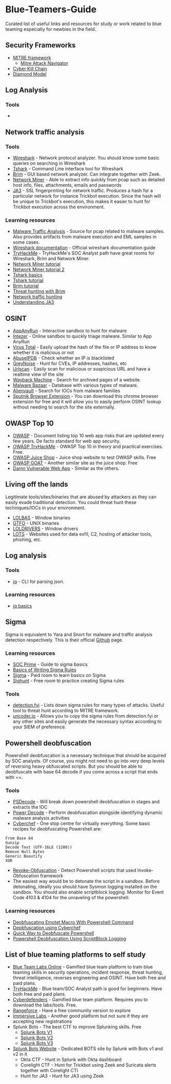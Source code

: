 # Blue-Teamers-Guide
Curated list of useful links and resources for study or work related to blue teaming especially for newbies in the field.


## Security Frameworks
- [MITRE framework](https://attack.mitre.org)
   - [Mitre Attack Navigator](https://mitre-attack.github.io/attack-navigator/) 
- [Cyber Kill Chain](https://www.lockheedmartin.com/en-us/capabilities/cyber/cyber-kill-chain.html)
- [Diamond Model](https://www.socinvestigation.com/threat-intelligence-diamond-model-of-intrusion-analysis/) 

## Log Analysis
### Tools
- 

## Network traffic analysis 
### Tools
- [Wireshark](https://www.wireshark.org) - Network protocol analyzer. You should know some basic queries on searching in Wireshark
- [Tshark](https://www.wireshark.org/docs/man-pages/tshark.html) - Command Line interface tool for Wireshark
- [Brim](https://www.brimdata.io) - GUI based network analyzer. Can integrate together with Zeek. 
- [Network Miner](https://www.netresec.com/?page=NetworkMiner) - Able to extract info quickly from pcap such as detailed host info, files, attachments, emails and passwords
- [JA3](https://github.com/salesforce/ja3) - SSL fingerprinting for network traffic. Produces a hash for a particular network for instance Trickbot execution. Since the hash will be unique to Trickbot's execution, this makes it easier to hunt for Trickbot execution across the environment.

### Learning resources
- [Malware Traffic Analysis](https://www.malware-traffic-analysis.net) - Source for pcap related to malware samples. Also provides artifacts from malware execution and EML samples in some cases. 
- [Wireshark documentation](https://www.wireshark.org/docs/wsug_html_chunked/ChapterIntroduction.html) - Official wireshark documentation guide
- [TryHackMe](https://tryhackme.com/paths) - TryHackMe's SOC Analyst path have great rooms for Wireshark, Brim and Network Miner. 
- [Network Miner tutorial](https://hackersonlineclub.com/networkminer-for-network-forensic-analysis/) 
- [Network Miner tutorial 2](https://thesecmaster.com/how-to-analyse-a-pcap-file-using-network-miner-a-network-forensic-analysis-tool-nfat/) 
- [Tshark basics](https://blog.yarsalabs.com/tshark-basics-part1/) 
- [Tshark tutorial](https://www.youtube.com/watch?v=w9mSPvacba0) 
- [Brim tutorial](https://kifarunix.com/analyze-network-traffic-using-brim-security/)
- [Threat hunting with Brim](https://medium.com/brim-securitys-knowledge-funnel/five-elegant-brim-queries-to-threat-hunt-in-zeek-logs-and-packet-captures-30eec4c09933) 
- [Network traffic hunting](https://sanog.org/resources/sanog36/SANOG36-Tutorial_ThreatHunting_Hassan.pdf)
- [Understanding JA3](https://engineering.salesforce.com/tls-fingerprinting-with-ja3-and-ja3s-247362855967/)

## OSINT
- [AppAnyRun](https://app.any.run) - Interactive sandbox to hunt for malware
- [Intezer](https://analyze.intezer.com) - Online sandbox to quickly triage malware. Similar to App AnyRun
- [Virus Total](https://www.virustotal.com/gui/home/upload) - Easily upload the hash of the file or IP address to know whether it is malicious or not
- [AbuseIPDB](https://www.abuseipdb.com) - Check whether an IP is blacklisted
- [GreyNoise](https://viz.greynoise.io) - Hunt for CVEs, IP addresses, hashes, etc
- [Urlscan](https://urlscan.io) - Easily scan for malicious or suspicious URL and have a realtime view of the site
- [Wayback Machine](https://archive.org/web/) - Search for archived pages of a website. 
- [Malware Bazaar](https://bazaar.abuse.ch) - Database with various types of malware.
- [Alienvault](https://otx.alienvault.com/browse/global/pulses?include_inactive=0&sort=-modified&page=1&limit=10) - Search for IOCs from malware families
- [Sputnik Browser Extension](https://chrome.google.com/webstore/detail/sputnik/manapjdamopgbpimgojkccikaabhmocd?hl=en) - You can download this chrome browser extension for free and it will allow you to easily perform OSINT lookup without needing to search for the site externally. 

## OWASP Top 10
- [OWASP](https://owasp.org/www-project-top-ten/) - Document listing top 10 web app risks that are updated every few years. De facto standard for web app security.
- [OWASP TryHackMe](https://tryhackme.com/room/owasptop102021) - OWASP Top 10 in theory and practical exercises. Free.
- [OWASP Juice Shop](https://tryhackme.com/room/owaspjuiceshop) - Juice shop website to test OWASP skills. Free
- [OWASP GOAT](https://tryhackme.com/room/webgoat) - Another similar site as the juice shop. Free
- [Damn Vulnerable Web App](https://github.com/digininja/DVWA) - Similar as the others. 

## Living off the lands
Legitimate tools/sites/binaries that are abused by attackers as they can easily evade traditional detection. You could threat hunt these techniques/IOCs in your environment.
- [LOLBAS](https://lolbas-project.github.io) - Window binaries
- [GTFO](https://gtfobins.github.io/#) - UNIX binaries
- [LOLDRIVERS](https://www.loldrivers.io) - Window drivers
- [LOTS](https://lots-project.com) - Websites used for data exfil, C2, hosting of attacker tools, phishing, etc.

## Log analysis

### Tools
- [jq](https://stedolan.github.io/jq/) - CLI for parsing json. 


### Learning resources
- [jq basics](https://www.baeldung.com/linux/jq-command-json)


## Sigma
Sigma is equivalent to Yara and Snort for malware and traffic analysis detection respectively. This is their official [Github](https://github.com/SigmaHQ/sigma) page.

### Learning resources
- [SOC Prime](https://socprime.com/blog/sigma-rules-the-beginners-guide/) - Guide to sigma basics
- [Basics of Writing Sigma Rules](https://www.nextron-systems.com/2018/02/10/write-sigma-rules/) 
- [Sigma](https://tryhackme.com/room/sigma) - Paid room to learn basics on Sigma 
- [Sighunt](https://tryhackme.com/room/sighunt) - Free room to practice creating Sigma rules

### Tools
-  [detection.fyi](https://detection.fyi) - Lists down sigma rules for many types of attacks. Useful tool to threat hunt according to MITRE framework. 
- [uncoder.io](https://uncoder.io) - Allows you to copy the sigma rules from detection.fyi or any other sites and easily generate the necessary syntax according to your SIEM of preference. 

## Powershell deobfuscation 
Powershell deobfuscation is a necessary technique that should be acquired by SOC analysts. Of course, you might not need to go into very deep levels of reversing heavy obfuscated scripts. But you should be able to deobfuscate with base 64 decode if you come across a script that ends with ==.

### Tools
- [PSDecode](https://github.com/R3MRUM/PSDecode) - Will break down powershell deobfuscation in stages and extracts the IOC
- [Power Decode](https://github.com/Malandrone/PowerDecode) - Perform deobfuscation alongside identifying dynamic malware analysis activities
- [Cyberchef](https://gchq.github.io/CyberChef/) - One stop centre for virtually everything. Some basic recipes for deobfuscating Powershell are:
```
From Base 64
Gunzip
Decode Text (UTF-16LE (1200))
Remove Null Bytes
Generic Beautify
XOR 
```
- [Revoke-Obfuscation](https://github.com/danielbohannon/Revoke-Obfuscation) - Detect Powershell scripts that used Invoke-Obfuscation framework
- The easiest way would be to detonate the script in a sandbox. Before detonating, ideally you should have Sysmon logging installed on the sandbox. You should also enable scriptblock logging. Monitor for Event Code 4103 & 4104 for the unraveling of the powershell. 

### Learning resources 
- [Deobfuscating Emotet Macro With Powershell Command](https://notes.netbytesec.com/2021/02/deobfuscating-emotet-macro-and.html)
- [Deobfuscation using Cyberchef](https://medium.com/mii-cybersec/malicious-powershell-deobfuscation-using-cyberchef-dfb9faff29f)
- [Quick Way to Deobfuscate Powershell](https://securityliterate.com/malware-analysis-in-5-minutes-deobfuscating-powershell-scripts/)
- [Powershell Deobfuscation Using ScriptBlock Logging](https://www.securityinbits.com/malware-analysis/deobfuscate-powershell-using-powershell-logging/)

## List of blue teaming platforms to self study 
- [Blue Team Labs Online](https://blueteamlabs.online) - Gamified blue team platform to train blue teaming skills in security operations, incident response, threat hunting, threat intelligence, reverses engineering and OSINT. Have both free and paid plans. 
- [TryHackMe](https://tryhackme.com) - Blue team/SOC Analyst path is good for beginners. Have both free and paid plans. 
- [Cyberdefenders](https://cyberdefenders.org) - Gamified blue team platform. Requires you to download the labs/tools. Free.
- [Rangeforce](https://go.rangeforce.com/community-edition-registration) - Have a free community version to explore
- [Immersive Labs](https://www.immersivelabs.com/platform/blue-team-training-cyberpro/) - Another good platform but not sure if they are accepting new registrations
- Splunk Bots - The best CTF to improve Splunking skills. Free
  - [Splunk Bots V1](https://github.com/splunk/botsv1)
  - [Splunk Bots V2](https://github.com/splunk/botsv2)
  - [Splunk Bots V3](https://github.com/splunk/botsv3)
- [Splunk Bots Website](https://bots.splunk.com) - Dedicated BOTS site by Splunk with Bots v1 and v2 in it
   - Okta CTF - Hunt in Splunk with Okta dashboard
   - Corelight CTF - Hunt for Trickbot using Zeek and Suricata alerts together with Corelight CTI
   - Hunt for JA3  - Hunt for JA3 using Zeek
